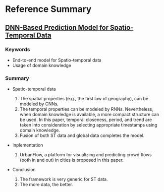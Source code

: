 # Reference Summary

## [DNN-Based Prediction Model for Spatio-Temporal Data](http://dl.acm.org/citation.cfm?id=2997016) 

### Keywords
+ End-to-end model for Spatio-temporal data
+ Usage of domain knowledge

### Summary
+ Spatio-temporal data
  1. The spatial properties (e.g., the first law of geography), can be modeled by CNNs.
  2. The temporal properties can be modeled by RNNs. Nevertheless, when domain knowledge is available, a more compact structure can be used. In this paper, temporal closeness, period, and trend are taken into consideration by selecting appropriate timestamps using domain knowledge.
  3. Fusion of both ST data and global data completes the model.
  
+ Inplementation
  1. UrbanFlow, a platform for visualizing and predicting crowd flows (both in and out) in cities is proposed in this paper. 

+ Conclusion
  1. The framework is very generic for ST data.
  2. The more data, the better.


